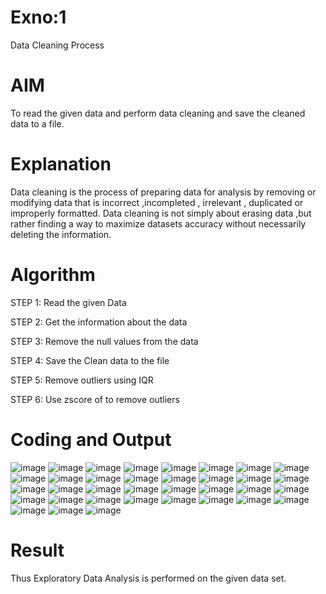 # Exno:1
Data Cleaning Process

# AIM
To read the given data and perform data cleaning and save the cleaned data to a file.

# Explanation
Data cleaning is the process of preparing data for analysis by removing or modifying data that is incorrect ,incompleted , irrelevant , duplicated or improperly formatted. Data cleaning is not simply about erasing data ,but rather finding a way to maximize datasets accuracy without necessarily deleting the information.

# Algorithm
STEP 1: Read the given Data

STEP 2: Get the information about the data

STEP 3: Remove the null values from the data

STEP 4: Save the Clean data to the file

STEP 5: Remove outliers using IQR

STEP 6: Use zscore of to remove outliers

# Coding and Output
![image](https://github.com/user-attachments/assets/3d124867-de8e-4b8a-a815-2f66a79247a4)
![image](https://github.com/user-attachments/assets/aae3ff63-3de4-4541-a612-fc51afeb72ea)
![image](https://github.com/user-attachments/assets/33b72fad-6d9b-4c63-937c-352598ba135d)
![image](https://github.com/user-attachments/assets/a829112a-20ea-4e32-ae2f-d3e2bb77b67c)
![image](https://github.com/user-attachments/assets/47b3fcb3-904f-4299-8c95-1f69a1d1ce25)
![image](https://github.com/user-attachments/assets/4216d7e6-e896-4497-b67c-781e3a7c03b3)
![image](https://github.com/user-attachments/assets/ee603f91-d1ae-477e-967f-3bf584ebec3c)
![image](https://github.com/user-attachments/assets/6474ad8f-fe7b-4539-b88f-cb1ed7ee27ee)
![image](https://github.com/user-attachments/assets/3b8f2f6d-34e1-47e6-87ff-2961178aeddb)
![image](https://github.com/user-attachments/assets/e046161f-184d-4d39-aec2-232f58c1f892)
![image](https://github.com/user-attachments/assets/7ea76dfb-0734-4cab-9600-1e017bad2e7f)
![image](https://github.com/user-attachments/assets/c11a1347-54e3-41e7-a93e-50343c27ecd7)
![image](https://github.com/user-attachments/assets/a34f5638-a0f1-4577-8777-c593589e8c45)
![image](https://github.com/user-attachments/assets/e2e743ee-36e5-4ed6-9911-72823375cf8c)
![image](https://github.com/user-attachments/assets/40ebec59-96c2-409c-aab8-7c7a24d37d00)
![image](https://github.com/user-attachments/assets/3f883d65-7020-40ea-a02d-e772c53ad37a)
![image](https://github.com/user-attachments/assets/a7640fb8-4823-48cf-8dce-e77e4bce1435)
![image](https://github.com/user-attachments/assets/9284492e-ccd8-4514-83d7-a99b772b1ddb)
![image](https://github.com/user-attachments/assets/37fe164a-3c40-440b-a2fb-b8d183c8c765)
![image](https://github.com/user-attachments/assets/e782236b-d286-4c0a-8705-9ccefb366744)
![image](https://github.com/user-attachments/assets/7d1f84ad-8b1c-49d1-8617-8c6e4f138df8)
![image](https://github.com/user-attachments/assets/7b1f0a64-2728-422a-9794-7f9fd3e17802)
![image](https://github.com/user-attachments/assets/17465ab1-b725-4210-82d9-755968140f3b)
![image](https://github.com/user-attachments/assets/5c926afa-21c1-46f5-a287-bf5593ff427f)
![image](https://github.com/user-attachments/assets/0b3738a2-da69-4c77-b5f2-0c614b399794)
![image](https://github.com/user-attachments/assets/bbd11261-6313-410f-bd8b-1ab26ffa1ce4)
![image](https://github.com/user-attachments/assets/03605753-9803-49f0-b84a-f46e9afc283b)
![image](https://github.com/user-attachments/assets/9f9221cf-e429-4656-a1ed-baa36090217e)
![image](https://github.com/user-attachments/assets/5883468b-abfd-4eeb-a18e-01378e8c1f74)
![image](https://github.com/user-attachments/assets/1352ea96-bec9-4519-b50b-6fd5d9e8737b)
![image](https://github.com/user-attachments/assets/aa288457-5d3f-4367-b52a-2712cbb9b75e)
![image](https://github.com/user-attachments/assets/ab8f1a5e-5928-4fc3-9d84-0ee659e9eb6d)
![image](https://github.com/user-attachments/assets/b9cae4ab-f742-40f2-97b5-fc4093863ab3)
![image](https://github.com/user-attachments/assets/ad1af881-53a2-4ea7-ba1e-5f3459a241b8)
![image](https://github.com/user-attachments/assets/84bf4d63-a73b-45f4-b4b4-b494ef36deaa)

           
# Result
Thus  Exploratory Data Analysis is performed on the given data set.
